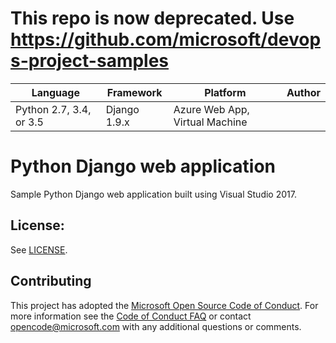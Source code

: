 # This repo is now deprecated. Use https://github.com/microsoft/devops-project-samples

| Language | Framework | Platform | Author |
| -------- | -------- |--------|--------|
| Python  2.7, 3.4, or 3.5 | Django 1.9.x | Azure Web App, Virtual Machine| |


# Python Django web application


Sample Python Django web application built using Visual Studio 2017.

## License:

See [LICENSE](LICENSE).

## Contributing

This project has adopted the [Microsoft Open Source Code of Conduct](https://opensource.microsoft.com/codeofconduct/). For more information see the [Code of Conduct FAQ](https://opensource.microsoft.com/codeofconduct/faq/) or contact [opencode@microsoft.com](mailto:opencode@microsoft.com) with any additional questions or comments.

